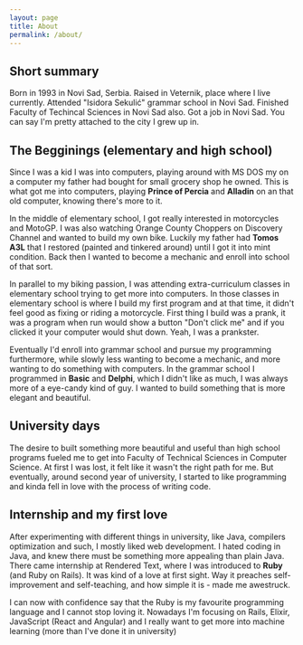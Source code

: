 ```yaml
---
layout: page
title: About
permalink: /about/
---
```


## Short summary

Born in 1993 in Novi Sad, Serbia. Raised in Veternik, place where I live
currently.  Attended "Isidora Sekulić" grammar school in Novi Sad. Finished
Faculty of Techincal Sciences in Novi Sad also. Got a job in Novi Sad. You can
say I'm pretty attached to the city I grew up in.

##  The Begginings (elementary and high school)

Since I was a kid I was into computers, playing around with MS DOS my on a
computer my father had bought for small grocery shop he owned.  This is what
got me into computers, playing **Prince of Percia** and **Alladin** on an that
old computer, knowing there's more to it.

In the middle of elementary school, I got really interested in motorcycles and
MotoGP. I was also watching Orange County Choppers on Discovery Channel and
wanted to build my own bike. Luckily my father had **Tomos A3L** that I
restored (painted and tinkered around) until I got it into mint condition. Back
then I wanted to become a mechanic and enroll into school of that sort.

In parallel to my biking passion, I was attending extra-curriculum classes in
elementary school trying to get more into computers. In those classes in
elementary school is where I build my first program and at that time, it didn't
feel good as fixing or riding a motorcycle. First thing I build was a prank, it
was a program when run would show a button "Don't click me" and if you clicked
it your computer would shut down. Yeah, I was a prankster.

Eventually I'd enroll into grammar school and pursue my programming
furthermore, while slowly less wanting to become a mechanic, and more wanting
to do something with computers. In the grammar school I programmed in **Basic**
and **Delphi**, which I didn't like as much, I was always more of a eye-candy
kind of guy. I wanted to build something that is more elegant and beautiful.

## University days

The desire to built something more beautiful and useful than high school
programs fueled me to get into Faculty of Technical Sciences in Computer
Science. At first I was lost, it felt like it wasn't the right path for me. But
eventually, around second year of university, I started to like programming and
kinda fell in love with the process of writing code.

## Internship and my first love

After experimenting with different things in university, like Java, compilers
optimization and such, I mostly liked web development. I hated coding in Java,
and knew there must be something more appealing than plain Java. There came
internship at Rendered Text, where I was introduced to **Ruby** (and Ruby on
Rails). It was kind of a love at first sight. Way it preaches self-improvement
and self-teaching, and how simple it is - made me awestruck.

I can now with confidence say that the Ruby is my favourite programming
language and I cannot stop loving it. Nowadays I'm focusing on Rails, Elixir,
JavaScript (React and Angular) and I really want to get more into machine
learning (more than I've done it in university)
